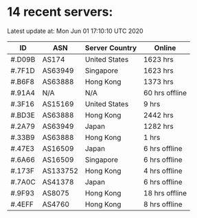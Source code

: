# 14 recent servers:

Latest update at: Mon Jun 01 17:10:10 UTC 2020

| ID | ASN | Server Country | Online |
| -- | --- | -------------- | ------ |
| #.D09B | AS174 | United States | 1623 hrs |
| #.7F1D | AS63949 | Singapore | 1623 hrs |
| #.B6F8 | AS63888 | Hong Kong | 1373 hrs |
| #.91A4 | N/A | N/A | 60 hrs offline |
| #.3F16 | AS15169 | United States | 9 hrs |
| #.BD3E | AS63888 | Hong Kong | 2442 hrs |
| #.2A79 | AS63949 | Japan | 1282 hrs |
| #.33B9 | AS63888 | Hong Kong | 1 hrs |
| #.47E3 | AS16509 | Japan | 6 hrs offline |
| #.6A66 | AS16509 | Singapore | 6 hrs offline |
| #.173F | AS133752 | Hong Kong | 4 hrs offline |
| #.7A0C | AS41378 | Japan | 6 hrs offline |
| #.9F93 | AS8075 | Hong Kong | 18 hrs offline |
| #.4EFF | AS4760 | Hong Kong | 8 hrs offline |

